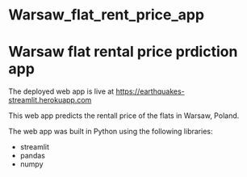 # Warsaw_flat_rent_price_app
# Warsaw flat rental price prdiction app

The deployed web app is live at https://earthquakes-streamlit.herokuapp.com

This web app predicts the rentall price of the flats in Warsaw, Poland.

The web app was built in Python using the following libraries:
* streamlit
* pandas
* numpy
